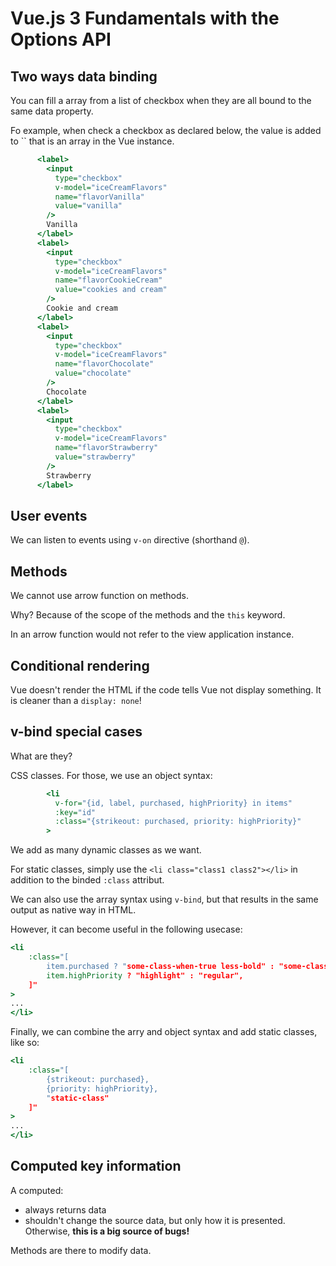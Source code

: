# Vue.js 3 Fundamentals with the Options API

## Two ways data binding

You can fill a array from a list of checkbox when they are all bound to the same data property.

Fo example, when check a checkbox as declared below, the value is added to `` that is an array in the Vue instance.

```htm
      <label>
        <input
          type="checkbox"
          v-model="iceCreamFlavors"
          name="flavorVanilla"
          value="vanilla"
        />
        Vanilla
      </label>
      <label>
        <input
          type="checkbox"
          v-model="iceCreamFlavors"
          name="flavorCookieCream"
          value="cookies and cream"
        />
        Cookie and cream
      </label>
      <label>
        <input
          type="checkbox"
          v-model="iceCreamFlavors"
          name="flavorChocolate"
          value="chocolate"
        />
        Chocolate
      </label>
      <label>
        <input
          type="checkbox"
          v-model="iceCreamFlavors"
          name="flavorStrawberry"
          value="strawberry"
        />
        Strawberry
      </label>
```

## User events

We can listen to events using `v-on` directive (shorthand `@`).

## Methods

We cannot use arrow function on methods.

Why? Because of the scope of the methods and the `this` keyword.

In an arrow function would not refer to the view application instance.

## Conditional rendering

Vue doesn't render the HTML if the code tells Vue not display something. It is cleaner than a `display: none`!

## v-bind special cases

What are they?

CSS classes. For those, we use an object syntax:

```htm
        <li
          v-for="{id, label, purchased, highPriority} in items"
          :key="id"
          :class="{strikeout: purchased, priority: highPriority}"
        >
```

We add as many dynamic classes as we want.

For static classes, simply use the `<li class="class1 class2"></li>` in addition to the binded `:class` attribut.

We can also use the array syntax using `v-bind`, but that results in the same output as native way in HTML.

However, it can become useful in the following usecase:

```htm
<li
    :class="[
        item.purchased ? "some-class-when-true less-bold" : "some-class-when-false",
        item.highPriority ? "highlight" : "regular",
    ]"
>
...
</li>
```

Finally, we can combine the arry and object syntax and add static classes, like so:

```htm
<li
    :class="[
        {strikeout: purchased},
        {priority: highPriority},
        "static-class"
    ]"
>
...
</li>
```

## Computed key information

A computed:

- always returns data
- shouldn't change the source data, but only how it is presented. Otherwise, **this is a big source of bugs!**

Methods are there to modify data.
